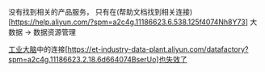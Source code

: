 没有找到相关的产品服务， 只有在(帮助文档找到相关连接)[https://help.aliyun.com/?spm=a2c4g.11186623.6.538.125f4074Nh8Y73] 
大数据 -> 数据资源管理

[工业大脑](https://help.aliyun.com/document_detail/127256.html?spm=5176.10695662.1996646101.searchclickresult.464b3518oNFWEC)中的连接[https://et-industry-data-plant.aliyun.com/datafactory?spm=a2c4g.11186623.2.18.6d664074BserUo]也失效了
